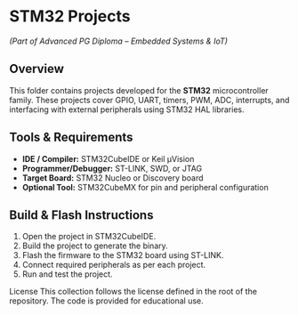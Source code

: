 # STM32 Projects  
*(Part of Advanced PG Diploma – Embedded Systems & IoT)*  

## Overview  
This folder contains projects developed for the **STM32** microcontroller family. These projects cover GPIO, UART, timers, PWM, ADC, interrupts, and interfacing with external peripherals using STM32 HAL libraries.

## Tools & Requirements  
- **IDE / Compiler:** STM32CubeIDE or Keil µVision  
- **Programmer/Debugger:** ST-LINK, SWD, or JTAG  
- **Target Board:** STM32 Nucleo or Discovery board  
- **Optional Tool:** STM32CubeMX for pin and peripheral configuration  

## Build & Flash Instructions  
1. Open the project in STM32CubeIDE.  
2. Build the project to generate the binary.  
3. Flash the firmware to the STM32 board using ST-LINK.  
4. Connect required peripherals as per each project.  
5. Run and test the project.  

License
This collection follows the license defined in the root of the repository. The code is provided for educational use.

